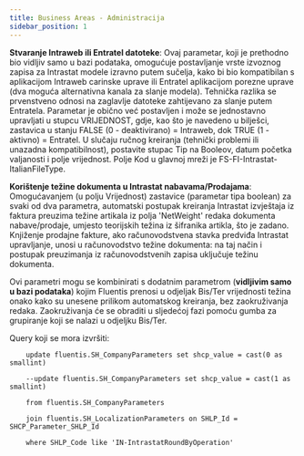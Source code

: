 ```yaml
---
title: Business Areas - Administracija
sidebar_position: 1
---
```


**Stvaranje Intraweb ili Entratel datoteke**: Ovaj parametar, koji je prethodno bio vidljiv samo u bazi podataka, omogućuje postavljanje vrste izvoznog zapisa za Intrastat modele izravno putem sučelja, kako bi bio kompatibilan s aplikacijom Intraweb carinske uprave ili Entratel aplikacijom porezne uprave (dva moguća alternativna kanala za slanje modela). Tehnička razlika se prvenstveno odnosi na zaglavlje datoteke zahtijevano za slanje putem Entratela. Parametar je obično već postavljen i može se jednostavno upravljati u stupcu VRIJEDNOST, gdje, kao što je navedeno u bilješci, zastavica u stanju FALSE (0 - deaktivirano) = Intraweb, dok TRUE (1 - aktivno) = Entratel. U slučaju ručnog kreiranja (tehnički problemi ili unazadna kompatibilnost), postavite stupac Tip na Booleov, datum početka valjanosti i polje vrijednost. Polje Kod u glavnoj mreži je FS-FI-Intrastat-ItalianFileType.  

**Korištenje težine dokumenta u Intrastat nabavama/Prodajama**: Omogućavanjem (u polju Vrijednost) zastavice (parametar tipa boolean) za svaki od dva parametra, automatski postupak kreiranja Intrastat izvještaja iz faktura preuzima težine artikala iz polja 'NetWeight' redaka dokumenta nabave/prodaje, umjesto teorijskih težina iz šifranika artikla, što je zadano. Knjiženje prodajne fakture, ako računovodstvena stavka predviđa Intrastat upravljanje, unosi u računovodstvo težine dokumenta: na taj način i postupak preuzimanja iz računovodstvenih zapisa uključuje težinu dokumenta.  

Ovi parametri mogu se kombinirati s dodatnim parametrom (**vidljivim samo u bazi podataka**) kojim Fluentis prenosi u odjeljak Bis/Ter vrijednosti težina onako kako su unesene prilikom automatskog kreiranja, bez zaokruživanja redaka. Zaokruživanja će se obraditi u sljedećoj fazi pomoću gumba za grupiranje koji se nalazi u odjeljku Bis/Ter.

Query koji se mora izvršiti:

        update fluentis.SH_CompanyParameters set shcp_value = cast(0 as smallint)
        
        --update fluentis.SH_CompanyParameters set shcp_value = cast(1 as smallint)
        	
        from fluentis.SH_CompanyParameters
        		
        join fluentis.SH_LocalizationParameters on SHLP_Id = SHCP_Parameter_SHLP_Id
        	
        where SHLP_Code like 'IN-IntrastatRoundByOperation'
